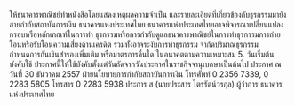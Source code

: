 ให้ธนาคารพาณิชย์ทำหนังสือโดยแสดงเหตุผลความจำเป็น และรายละเอียดที่เกี่ยวข้องกับธุรกรรมมายัง
สายกำกับสถาบันการเงิน ธนาคารแห่งประเทศไทย
ธนาคารแห่งประเทศไทยอาจพิจารณาเปลี่ยนแปลงกรอบหรือหลักเกณฑ์ในการทำ
ธุรกรรมหรือการกำกับดูแลธนาคารพาณิชย์ในการทำธุรกรรมการถ่ายโอนหรือรับโอนความเสี่ยงด้านเครดิต
รวมทั้งอาจระงับการทำธุรกรรม จำกัดปริมาณธุรกรรม กำหนดการกันเงินสำรองเพิ่มเติม หรือมาตรการอื่นใด
ในอนาคตตามความเหมาะสม
5. วันเริ่มต้นบังคับใช้
ประกาศนี้ให้ใช้บังคับตั้งแต่วันถัดจากวันประกาศในราชกิจจานุเบกษาเป็นต้นไป
ประกาศ ณ วันที่ 30 ธันวาคม 2557
ฝ่ายนโยบายการกำกับสถาบันการเงิน
โทรศัพท์ 0 2356 7339, 0 2283 5805
โทรสาร 0 2283 5938
ประการ ส
(นายประสาร ไตรรัตน์วรกุล)
ผู้ว่าการ
ธนาคารแห่งประเทศไทย
